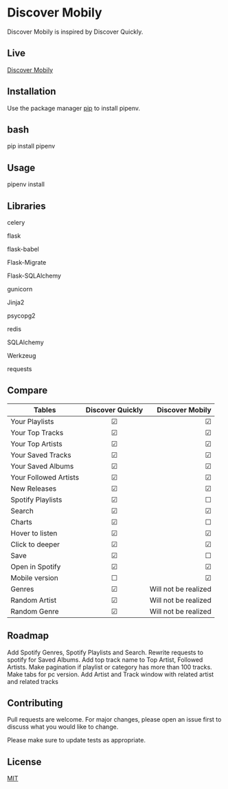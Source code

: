 # Discover Mobily

Discover Mobily is inspired by Discover Quickly.

## Live
[Discover Mobily](https://discover-mobily.herokuapp.com/)

## Installation

Use the package manager [pip](https://pip.pypa.io/en/stable/) to install pipenv.

## bash
pip install pipenv


## Usage

pipenv install

## Libraries
celery


flask

flask-babel

Flask-Migrate

Flask-SQLAlchemy

gunicorn

Jinja2

psycopg2

redis

SQLAlchemy

Werkzeug

requests

## Compare

| Tables        | Discover Quickly | Discover Mobily  |
| ------------- |:-------------:| -----:|
| Your Playlists | &#9745;     | &#9745;|
| Your Top Tracks | &#9745;     | &#9745;|
| Your Top Artists | &#9745;     | &#9745;|
| Your Saved Tracks | &#9745;     | &#9745;|
| Your Saved Albums | &#9745;     | &#9745;|
| Your Followed Artists | &#9745; | &#9745;|
| New Releases | &#9745;     | &#9745;|
| Spotify Playlists | &#9745;   | &#9744;|
| Search          | &#9745;     | &#9745;|
| Charts          | &#9745;     | &#9744;|
| Hover to listen | &#9745;     | &#9745;|
| Click to deeper |  &#9745;    | &#9745;|
| Save            | &#9745;     | &#9744;|
| Open in Spotify | &#9745;     | &#9745;|
| Mobile version  | &#9744;     | &#9745;|
| Genres          | &#9745;     |Will not be realized|
| Random Artist   | &#9745;     | Will not be realized|
| Random Genre   | &#9745;     | Will not be realized|



## Roadmap
Add Spotify Genres, Spotify Playlists and Search. Rewrite requests to spotify for Saved Albums. Add top track name to 
Top Artist, Followed Artists. Make pagination if playlist or category has more than 100 tracks. Make tabs for pc version.
Add Artist and Track window with related artist and related tracks

## Contributing
Pull requests are welcome. For major changes, please open an issue first to discuss what you would like to change.

Please make sure to update tests as appropriate.

## License
[MIT](https://choosealicense.com/licenses/mit/)